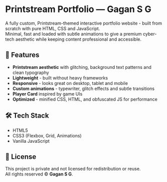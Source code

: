# Printstream Portfolio — Gagan S G

A fully custom, Printstream-themed interactive portfolio website - built from scratch with pure HTML, CSS and JavaScript.  
Minimal, fast and loaded with subtle animations to give a premium cyber-tech aesthetic while keeping content professional and accessible.

## 🚀 Features
- **Printstream aesthetic** with glitching, background text patterns and clean typography
- **Lightweight** - built without heavy frameworks
- **Responsive** - looks great on desktop, tablet and mobile
- **Custom animations** - typewriter, glitch effects and subtle transitions
- **Player Card** inspired by game UIs
- **Optimized** - minified CSS, HTML, and obfuscated JS for performance

## 🛠️ Tech Stack
- HTML5
- CSS3 (Flexbox, Grid, Animations)
- Vanilla JavaScript

## 📜 License
This project is private and not licensed for redistribution or reuse.  
All rights reserved © **Gagan S G**.


